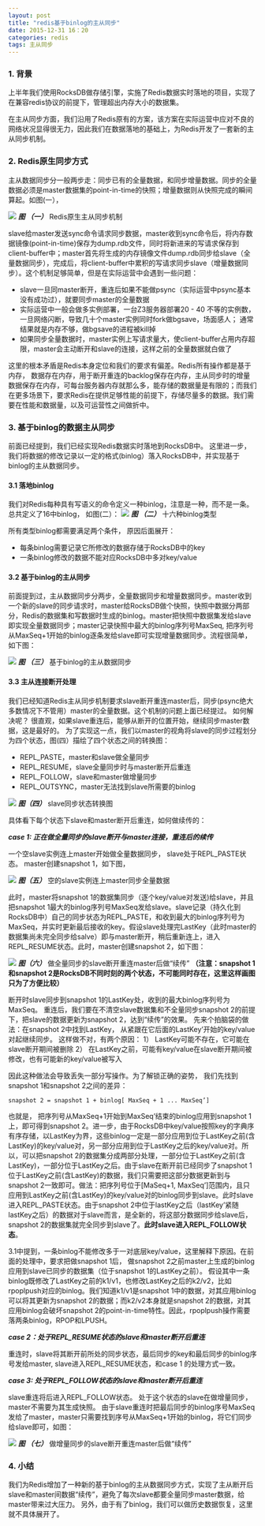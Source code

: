```yaml
---
layout: post
title: "redis基于binlog的主从同步"
date: 2015-12-31 16：20
categories: redis 
tags: 主从同步
---
```


### 1. 背景 ###

上半年我们使用RocksDB做存储引擎，实施了Redis数据实时落地的项目，实现了在兼容redis协议的前提下，管理超出内存大小的数据集。

在主从同步方面，我们沿用了Redis原有的方案，该方案在实际运营中应对不良的网络状况显得很无力，因此我们在数据落地的基础上，为Redis开发了一套新的主从同步机制。

### 2. Redis原生同步方式 ###

主从数据同步分一般两步走：同步已有的全量数据，和同步增量数据。同步的全量数据必须是master数据集的point-in-time的快照；增量数据则从快照完成的瞬间算起。如图(一），

![](https://raw.githubusercontent.com/paralleld/paralleld.github.io/master/images/binlog/1.png)
 ***图 （一）*** Redis原生主从同步机制
 
slave给master发送sync命令请求同步数据，master收到sync命令后，将内存数据镜像(point-in-time)保存为dump.rdb文件，同时将新进来的写请求保存到client-buffer中；master首先将生成的内存镜像文件dump.rdb同步给slave（全量数据同步），完成后，将client-buffer中累积的写请求同步slave（增量数据同步）。这个机制足够简单，但是在实际运营中会遇到一些问题：

- slave一旦同master断开，重连后如果不能做psync（实际运营中psync基本没有成功过），就要同步master的全量数据
- 实际运营中一般会做多实例部署，一台Z3服务器部署20 - 40 不等的实例数，一旦网络闪断，导致几十个master实例同时fork做bgsave，场面感人； 通常结果就是内存不够，做bgsave的进程被kill掉
- 如果同步全量数据时，master实例上写请求量大，使client-buffer占用内存超限，master会主动断开和slave的连接，这样之前的全量数据就白做了

这里的根本矛盾是Redis本身定位和我们的要求有偏差。Redis所有操作都是基于内存， 数据存在内存，用于断开重连的backlog保存在内存，主从同步时的增量数据保存在内存，可每台服务器内存就那么多，能存储的数据量是有限的；而我们在更多场景下，要求Redis在提供足够性能的前提下，存储尽量多的数据。我们需要在性能和数据量，以及可运营性之间做折中。

### 3. 基于binlog的数据主从同步 ###

前面已经提到，我们已经实现Redis数据实时落地到RocksDB中。 这里进一步，我们将数据的修改记录以一定的格式(binlog）落入RocksDB中，并实现基于binlog的主从数据同步。

#### 3.1 落地binlog ####

我们对Redis每种具有写语义的命令定义一种binlog，注意是一种，而不是一条。 总共定义了16中binlog， 如图(二）：
![](https://raw.githubusercontent.com/paralleld/paralleld.github.io/master/images/binlog/2.png)
 ***图 （二）*** 十六种binlog类型

所有类型binlog都需要满足两个条件， 原因后面展开：

* 每条binlog需要记录它所修改的数据存储于RocksDB中的key
* 一条binlog修改的数据不能对应RocksDB中多对key/value


#### 3.2 基于binlog的主从同步 ####

前面提到过，主从数据同步分两步，全量数据同步和增量数据同步。master收到一个新的slave的同步请求时，master给RocksDB做个快照，快照中数据分两部分，Redis的数据集和写数据时生成的binlog。master把快照中数据集发给slave即实现全量数据同步；master记录快照中最大的binlog序列号MaxSeq, 把序列号从MaxSeq+1开始的binlog逐条发给slave即可实现增量数据同步。流程很简单，如下图：

![](https://raw.githubusercontent.com/paralleld/paralleld.github.io/master/images/binlog/3.png)
 ***图 （三）***  基于binlog的主从数据同步

#### 3.3 主从连接断开处理 ####

我们已经知道Redis主从同步机制要求slave断开重连master后，同步(psync绝大多数情况下不管用）master的全量数据。这个机制的问题上面已经提过。 如何解决呢？ 很直观，如果slave重连后，能够从断开的位置开始，继续同步master数据，这是最好的。 为了实现这一点，我们以master的视角将slave的同步过程划分为四个状态，图(四）描绘了四个状态之间的转换图：

- REPL\_PASTE，master和slave做全量同步
- REPL\_RESUME，slave全量同步时与master断开后重连
-  REPL\_FOLLOW，slave和master做增量同步
- REPL\_OUTSYNC，master无法找到slave所需要的binlog

![](https://raw.githubusercontent.com/paralleld/paralleld.github.io/master/images/binlog/4.png)
***图（四）***  slave同步状态转换图

具体看下每个状态下slave和master断开后重连，如何做续传的：

___case 1: 正在做全量同步的slave断开与master连接，重连后的续传___

一个空slave实例连上master开始做全量数据同步， slave处于REPL_PASTE状态。 master创建snapshot 1，如下图，

![](https://raw.githubusercontent.com/paralleld/paralleld.github.io/master/images/binlog/5.png)
***图（五）*** 空的slave实例连上master同步全量数据

此时，master将snapshot 1的数据集同步（逐个key/value对发送)给slave，并且把snapshot 1最大的binlog序列号MaxSeq发给slave。slave记录（持久化到RocksDB中）自己的同步状态为REPL_PASTE，和收到最大的binlog序列号为MaxSeq，并实时更新最后接收的key。假设slave处理完LastKey（此时master的数据集尚未完全同步给salve）即与master断开，稍后重新连上，进入REPL_RESUME状态。此时，master创建snapshot 2，如下图：

![](https://raw.githubusercontent.com/paralleld/paralleld.github.io/master/images/binlog/6.png)
***图（六）*** 做全量同步的slave断开重连master后做“续传” 
__（注意：snapshot 1和snapshot 2是RocksDB不同时刻的两个状态，不可能同时存在，这里这样画图只为了方便比较）__

断开时slave同步到snapshot 1的LastKey处，收到的最大binlog序列号为MaxSeq。 重连后，我们要在不清空slave数据集和不全量同步snapshot 2的前提下，把slave的数据更新为snapshot 2，达到“续传”的效果。 先来个拍脑袋的做法：在snapshot 2中找到LastKey， 从紧跟在它后面的LastKey’开始的key/value对起继续同步。 这样做不对，有两个原因：
1）  LastKey可能不存在，它可能在slave断开期间被删除
2）  在LastKey之前，可能有key/value在slave断开期间被修改，也有可能新的key/value被写入

因此这种做法会导致丢失一部分写操作。为了解锁正确的姿势， 我们先找到snapshot 1和snapshot 2之间的差异：

	snapshot 2 = snapshot 1 + binlog[ MaxSeq + 1 ... MaxSeq’]

也就是， 把序列号从MaxSeq+1开始到MaxSeq’结束的binlog应用到snapshot 1上，即可得到snapshot 2。进一步，由于RocksDB中key/value按照key的字典序有序存储，以LastKey为界，这些binlog一定是一部分应用到位于LastKey之前(含LastKey)的key/value对，另一部分应用到位于LastKey之后的key/value对。所以，可以把snapshot 2的数据集分成两部分处理，一部分位于LastKey之前(含LastKey)，一部分位于LastKey之后。由于slave在断开前已经同步了snapshot 1位于LastKey之前(含LastKey)的数据，我们只需要把这部分数据更新到与snapshot 2一致即可。做法：把序列号位于[MaSeq+1, MaxSeq’]范围内，且只应用到LastKey之前(含LastKey)的key/value对的binlog同步到slave。此时slave进入REPL\_PASTE状态。由于snapshot 2中位于lastKey之后（lastKey’紧随lastKey之后）的数据对于slave而言，是全新的，将这部分数据同步给slave后，snapshot 2的数据集就完全同步到slave了。__此时slave进入REPL_FOLLOW状态__。

3.1中提到，一条binlog不能修改多于一对底层key/value，这里解释下原因。在前面的处理中，要求把做snapshot 1后， 做snapshot 2之前master上生成的binlog应用到slave已同步的数据集（位于snapshot 1的LastKey之前）。 假设其中一条binlog既修改了LastKey之前的k1/v1，也修改LastKey之后的k2/v2，比如rpoplpush对应的binlog。我们知道k1/v1是snapshot 1中的数据，对其应用binlog可以将其更新为snapshot 2的数据；而k2/v2本身就是snapshot 2的数据，对其应用binlog会破坏snapshot 2的point-in-time特性。因此，rpoplpush操作需要落两条binlog，RPOP和LPUSH。

___case 2：处于REPL_RESUME状态的slave和master断开后重连___

重连时，slave将其断开前所处的同步状态，最后同步的key和最后同步的binlog序号发给master, slave进入REPL_RESUME状态，和case 1
的处理方式一致。

___case 3: 处于REPL_FOLLOW状态的slave和master断开后重连___

slave重连将后进入REPL_FOLLOW状态。 处于这个状态的slave在做增量同步，master不需要为其生成快照。 由于slave重连时把最后同步的binlog序号MaxSeq发给了master，master只需要找到序号从MaxSeq+1开始的binlog，将它们同步给slave即可，如图：

![](https://raw.githubusercontent.com/paralleld/paralleld.github.io/master/images/binlog/7.png)
***图 （七）*** 做增量同步的slave断开重连master后做“续传”

### 4. 小结 ###

我们为Redis增加了一种新的基于binlog的主从数据同步方式，实现了主从断开后slave和master间数据“续传”，避免了每次slave都要全量同步master数据，给master带来过大压力。 另外，由于有了binlog，我们可以做历史数据恢复，这里就不具体展开了。
